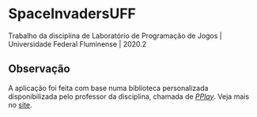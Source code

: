 # SpaceInvadersUFF
Trabalho da disciplina de Laboratório de Programação de Jogos | Universidade Federal Fluminense | 2020.2

## Observação
A aplicação foi feita com base numa biblioteca personalizada disponibilizada pelo professor da disciplina, chamada de [_PPlay_](https://github.com/LuizWillner/PongGameUFF/tree/main/PPlay). Veja mais no [site](http://www2.ic.uff.br/pplay/).
